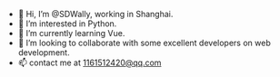 - 👋 Hi, I’m @SDWally, working in Shanghai.
- 👀 I’m interested in Python.
- 🌱 I’m currently learning Vue.
- 💞️ I’m looking to collaborate with some excellent developers on web development.
- 📫 contact me at 1161512420@qq.com

<!---
SDWally/SDWally is a ✨ special ✨ repository because its `README.md` (this file) appears on your GitHub profile.
You can click the Preview link to take a look at your changes.
--->
